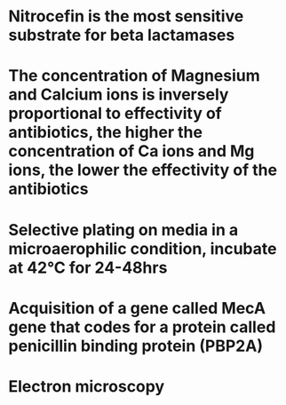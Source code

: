 # Nitrocefin is the most sensitive substrate for beta lactamases
# The concentration of Magnesium and Calcium ions is inversely proportional to effectivity of antibiotics, the higher the concentration of Ca ions and Mg ions, the lower the effectivity of the antibiotics 
# Selective plating on media in a microaerophilic condition, incubate at 42°C for 24-48hrs
# Acquisition of a gene called MecA gene that codes for a protein called penicillin binding protein (PBP2A) 
# Electron microscopy 
